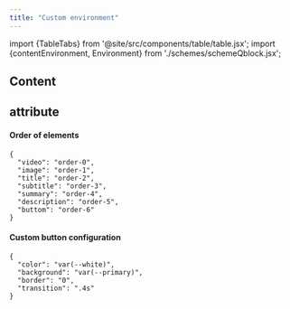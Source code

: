 ```yaml
---
title: "Custom environment"
---
```


import {TableTabs} from '@site/src/components/table/table.jsx';
import {contentEnvironment, Environment} from './schemes/schemeQblock.jsx';

## Content
<TableTabs tabsContent={contentEnvironment} />

## attribute
<TableTabs tabsContent={Environment} />

#### Order of elements
```
{
  "video": "order-0",
  "image": "order-1",
  "title": "order-2",
  "subtitle": "order-3",
  "summary": "order-4",
  "description": "order-5",
  "buttom": "order-6"
}

```

#### Custom button configuration
```
{
  "color": "var(--white)",
  "background": "var(--primary)",
  "border": "0",
  "transition": ".4s"
}
```